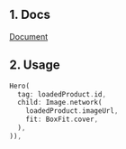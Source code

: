 ## 1. Docs
[Document](https://docs.flutter.dev/development/ui/animations/hero-animations)
## 2. Usage
```dart
Hero(
  tag: loadedProduct.id,
  child: Image.network(
	loadedProduct.imageUrl,
	fit: BoxFit.cover,
  ),
)),
```